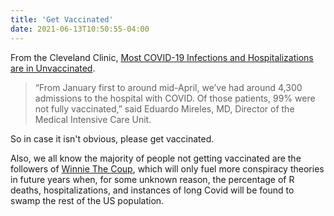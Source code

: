 ```yaml
---
title: 'Get Vaccinated'
date: 2021-06-13T10:50:55-04:00
---
```


From the Cleveland Clinic,
[Most COVID-19 Infections and Hospitalizations are in Unvaccinated](https://newsroom.clevelandclinic.org/2021/05/12/most-covid-19-infections-and-hospitalizations-are-in-unvaccinated/).

> “From January first to around mid-April, we’ve had around 4,300 admissions to
> the hospital with COVID. Of those patients, 99% were not fully vaccinated,”
> said Eduardo Mireles, MD, Director of the Medical Intensive Care Unit.

So in case it isn't obvious, please get vaccinated.

Also, we all know the majority of people not getting vaccinated are the
followers of
[Winnie The Coup](https://www.youtube.com/watch?v=nSBx9QNhJU8&t=63s), which will
only fuel more conspiracy theories in future years when, for some unknown
reason, the percentage of R deaths, hospitalizations, and instances of long
Covid will be found to swamp the rest of the US population.
